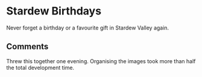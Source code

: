 # Stardew Birthdays

Never forget a birthday or a favourite gift in Stardew Valley again.

## Comments

Threw this together one evening. Organising the images took more than half the total development time.
